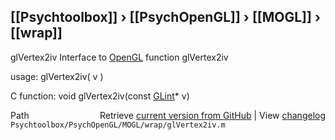 ## [[Psychtoolbox]] &#8250; [[PsychOpenGL]] &#8250; [[MOGL]] &#8250; [[wrap]]

glVertex2iv  Interface to [OpenGL](OpenGL) function glVertex2iv  
  
usage:  glVertex2iv( v )  
  
C function:  void glVertex2iv(const [GLint](GLint)\* v)  




<div class="code_header" style="text-align:right;">
  <span style="float:left;">Path&nbsp;&nbsp;</span> <span class="counter">Retrieve <a href=
  "https://raw.github.com/Psychtoolbox-3/Psychtoolbox-3/beta/Psychtoolbox/PsychOpenGL/MOGL/wrap/glVertex2iv.m">current version from GitHub</a> | View <a href=
  "https://github.com/Psychtoolbox-3/Psychtoolbox-3/commits/beta/Psychtoolbox/PsychOpenGL/MOGL/wrap/glVertex2iv.m">changelog</a></span>
</div>
<div class="code">
  <code>Psychtoolbox/PsychOpenGL/MOGL/wrap/glVertex2iv.m</code>
</div>

